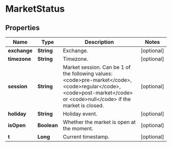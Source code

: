

# MarketStatus


## Properties

| Name | Type | Description | Notes |
|------------ | ------------- | ------------- | -------------|
|**exchange** | **String** | Exchange. |  [optional] |
|**timezone** | **String** | Timezone. |  [optional] |
|**session** | **String** | Market session. Can be 1 of the following values: &lt;code&gt;pre-market&lt;/code&gt;,&lt;code&gt;regular&lt;/code&gt;,&lt;code&gt;post-market&lt;/code&gt; or &lt;code&gt;null&lt;/code&gt; if the market is closed. |  [optional] |
|**holiday** | **String** | Holiday event. |  [optional] |
|**isOpen** | **Boolean** | Whether the market is open at the moment. |  [optional] |
|**t** | **Long** | Current timestamp. |  [optional] |



